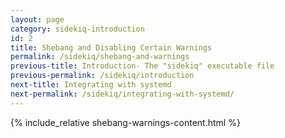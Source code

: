 ```yaml
---
layout: page
category: sidekiq-introduction
id: 2
title: Shebang and Disabling Certain Warnings
permalink: /sidekiq/shebang-and-warnings
previous-title: Introduction- The "sidekiq" executable file
previous-permalink: /sidekiq/introduction
next-title: Integrating with systemd
next-permalink: /sidekiq/integrating-with-systemd/
---
```


{% include_relative shebang-warnings-content.html %}